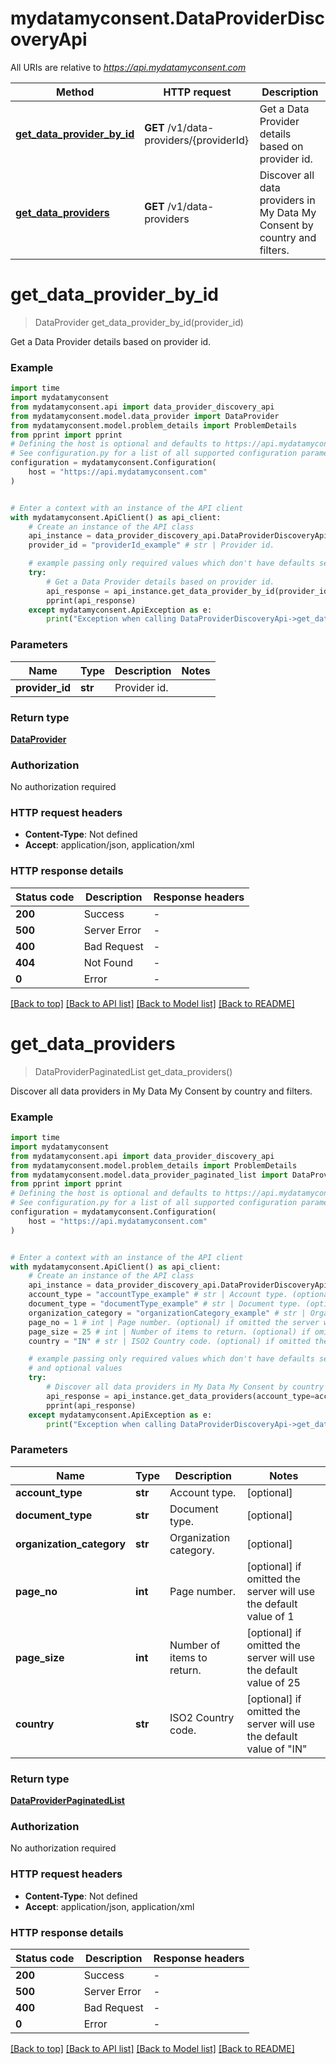 # mydatamyconsent.DataProviderDiscoveryApi

All URIs are relative to *https://api.mydatamyconsent.com*

Method | HTTP request | Description
------------- | ------------- | -------------
[**get_data_provider_by_id**](DataProviderDiscoveryApi.md#get_data_provider_by_id) | **GET** /v1/data-providers/{providerId} | Get a Data Provider details based on provider id.
[**get_data_providers**](DataProviderDiscoveryApi.md#get_data_providers) | **GET** /v1/data-providers | Discover all data providers in My Data My Consent by country and filters.


# **get_data_provider_by_id**
> DataProvider get_data_provider_by_id(provider_id)

Get a Data Provider details based on provider id.

### Example


```python
import time
import mydatamyconsent
from mydatamyconsent.api import data_provider_discovery_api
from mydatamyconsent.model.data_provider import DataProvider
from mydatamyconsent.model.problem_details import ProblemDetails
from pprint import pprint
# Defining the host is optional and defaults to https://api.mydatamyconsent.com
# See configuration.py for a list of all supported configuration parameters.
configuration = mydatamyconsent.Configuration(
    host = "https://api.mydatamyconsent.com"
)


# Enter a context with an instance of the API client
with mydatamyconsent.ApiClient() as api_client:
    # Create an instance of the API class
    api_instance = data_provider_discovery_api.DataProviderDiscoveryApi(api_client)
    provider_id = "providerId_example" # str | Provider id.

    # example passing only required values which don't have defaults set
    try:
        # Get a Data Provider details based on provider id.
        api_response = api_instance.get_data_provider_by_id(provider_id)
        pprint(api_response)
    except mydatamyconsent.ApiException as e:
        print("Exception when calling DataProviderDiscoveryApi->get_data_provider_by_id: %s\n" % e)
```


### Parameters

Name | Type | Description  | Notes
------------- | ------------- | ------------- | -------------
 **provider_id** | **str**| Provider id. |

### Return type

[**DataProvider**](DataProvider.md)

### Authorization

No authorization required

### HTTP request headers

 - **Content-Type**: Not defined
 - **Accept**: application/json, application/xml


### HTTP response details

| Status code | Description | Response headers |
|-------------|-------------|------------------|
**200** | Success |  -  |
**500** | Server Error |  -  |
**400** | Bad Request |  -  |
**404** | Not Found |  -  |
**0** | Error |  -  |

[[Back to top]](#) [[Back to API list]](../README.md#documentation-for-api-endpoints) [[Back to Model list]](../README.md#documentation-for-models) [[Back to README]](../README.md)

# **get_data_providers**
> DataProviderPaginatedList get_data_providers()

Discover all data providers in My Data My Consent by country and filters.

### Example


```python
import time
import mydatamyconsent
from mydatamyconsent.api import data_provider_discovery_api
from mydatamyconsent.model.problem_details import ProblemDetails
from mydatamyconsent.model.data_provider_paginated_list import DataProviderPaginatedList
from pprint import pprint
# Defining the host is optional and defaults to https://api.mydatamyconsent.com
# See configuration.py for a list of all supported configuration parameters.
configuration = mydatamyconsent.Configuration(
    host = "https://api.mydatamyconsent.com"
)


# Enter a context with an instance of the API client
with mydatamyconsent.ApiClient() as api_client:
    # Create an instance of the API class
    api_instance = data_provider_discovery_api.DataProviderDiscoveryApi(api_client)
    account_type = "accountType_example" # str | Account type. (optional)
    document_type = "documentType_example" # str | Document type. (optional)
    organization_category = "organizationCategory_example" # str | Organization category. (optional)
    page_no = 1 # int | Page number. (optional) if omitted the server will use the default value of 1
    page_size = 25 # int | Number of items to return. (optional) if omitted the server will use the default value of 25
    country = "IN" # str | ISO2 Country code. (optional) if omitted the server will use the default value of "IN"

    # example passing only required values which don't have defaults set
    # and optional values
    try:
        # Discover all data providers in My Data My Consent by country and filters.
        api_response = api_instance.get_data_providers(account_type=account_type, document_type=document_type, organization_category=organization_category, page_no=page_no, page_size=page_size, country=country)
        pprint(api_response)
    except mydatamyconsent.ApiException as e:
        print("Exception when calling DataProviderDiscoveryApi->get_data_providers: %s\n" % e)
```


### Parameters

Name | Type | Description  | Notes
------------- | ------------- | ------------- | -------------
 **account_type** | **str**| Account type. | [optional]
 **document_type** | **str**| Document type. | [optional]
 **organization_category** | **str**| Organization category. | [optional]
 **page_no** | **int**| Page number. | [optional] if omitted the server will use the default value of 1
 **page_size** | **int**| Number of items to return. | [optional] if omitted the server will use the default value of 25
 **country** | **str**| ISO2 Country code. | [optional] if omitted the server will use the default value of "IN"

### Return type

[**DataProviderPaginatedList**](DataProviderPaginatedList.md)

### Authorization

No authorization required

### HTTP request headers

 - **Content-Type**: Not defined
 - **Accept**: application/json, application/xml


### HTTP response details

| Status code | Description | Response headers |
|-------------|-------------|------------------|
**200** | Success |  -  |
**500** | Server Error |  -  |
**400** | Bad Request |  -  |
**0** | Error |  -  |

[[Back to top]](#) [[Back to API list]](../README.md#documentation-for-api-endpoints) [[Back to Model list]](../README.md#documentation-for-models) [[Back to README]](../README.md)

